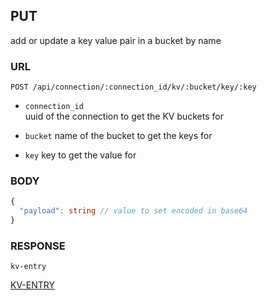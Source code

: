 
## PUT
add or update a key value pair in a bucket by name


### URL
```
POST /api/connection/:connection_id/kv/:bucket/key/:key
```
- `connection_id`  
uuid of the connection to get the KV buckets for

- `bucket`
name of the bucket to get the keys for

- `key`
key to get the value for


### BODY
```typescript
{
  "payload": string // value to set encoded in base64
}
```

### RESPONSE
```
kv-entry
```
[KV-ENTRY](./def/entry.md)


